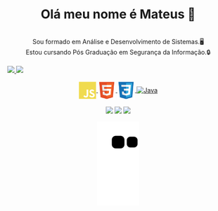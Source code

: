 
<div  align="center">
  <h1> Olá meu nome é Mateus 👋 </h1><br>
Sou formado em Análise e Desenvolvimento de Sistemas.🖥️<br>
Estou cursando Pós Graduação em Segurança da Informação.🔒  
</div>
<br>
<div aling="center">
  <a href="https://github.com/mateusfilipeferraz">
  <img height="180em"    src="https://github-readme-stats.vercel.app/api?username=mateusfilipeferraz&show_icons=true&theme=react&include_all_commits=true&count_private=true"/>
  <img height="180em"   src="https://github-readme-stats.vercel.app/api/top-langs/?username=mateusfilipeferraz&layout=compact&langs_count=7&theme=react" />
</div>

 <div  align="center">  
<div style="display: inline_block"><br>
  <img align="center" alt="Js" height="40" width="40" src="https://raw.githubusercontent.com/devicons/devicon/master/icons/javascript/javascript-plain.svg">
  <img align="center" alt="HTML" height="40" width="40" src="https://raw.githubusercontent.com/devicons/devicon/master/icons/html5/html5-original.svg">
  <img align="center" alt="CSS" height =height="30" width="40"src="https://raw.githubusercontent.com/devicons/devicon/master/icons/css3/css3-original.svg">
  <img align="center" alt= "Java" height= "50" width="50"src="https://cdn.jsdelivr.net/gh/devicons/devicon/icons/java/java-original.svg">
  </div>
  <div> 
 <br>
  <a href="https://www.instagram.com/mateusfferraz/" ><img src="https://img.shields.io/badge/-Instagram-%23E4405F?style=for-the-badge&logo=instagram&logoColor=white" target="_blank"></a>
  <a href = "mailto:mateus.p.ferraz@gmail.com"><img src="https://img.shields.io/badge/-Gmail-%23333?style=for-the-badge&logo=gmail&logoColor=white" target="_blank"></a>
  <a href="https://www.linkedin.com/in/mateus-ferraz-535b45a4/" target="_blank"><img src="https://img.shields.io/badge/-LinkedIn-%230077B5?style=for-the-badge&logo=linkedin&logoColor=white" target="_blank"></a> 
  

  ![Snake animation](https://github.com/mateusfilipeferraz/mateusfilipeferraz/blob/output/github-contribution-grid-snake.svg)
 </div>

